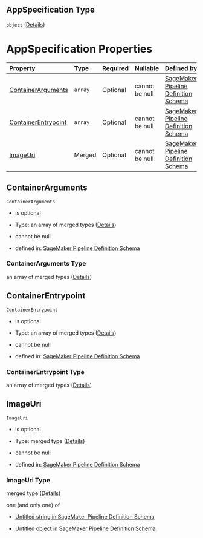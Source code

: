 ## AppSpecification Type

`object` ([Details](pipeline-definition-definitions-processingargs-properties-appspecification.md))

# AppSpecification Properties

| Property                                    | Type    | Required | Nullable       | Defined by                                                                                                                                                                                                                                                                                                                                      |
| :------------------------------------------ | :------ | :------- | :------------- | :---------------------------------------------------------------------------------------------------------------------------------------------------------------------------------------------------------------------------------------------------------------------------------------------------------------------------------------------- |
| [ContainerArguments](#containerarguments)   | `array` | Optional | cannot be null | [SageMaker Pipeline Definition Schema](pipeline-definition-definitions-processingargs-properties-appspecification-properties-containerarguments.md "https://github.com/jerrypeng7773/sagemaker-model-building-pipeline-definition-JSON-schema/schema/#/definitions/ProcessingArgs/properties/AppSpecification/properties/ContainerArguments")   |
| [ContainerEntrypoint](#containerentrypoint) | `array` | Optional | cannot be null | [SageMaker Pipeline Definition Schema](pipeline-definition-definitions-processingargs-properties-appspecification-properties-containerentrypoint.md "https://github.com/jerrypeng7773/sagemaker-model-building-pipeline-definition-JSON-schema/schema/#/definitions/ProcessingArgs/properties/AppSpecification/properties/ContainerEntrypoint") |
| [ImageUri](#imageuri)                       | Merged  | Optional | cannot be null | [SageMaker Pipeline Definition Schema](pipeline-definition-definitions-stringargumentvalue.md "https://github.com/jerrypeng7773/sagemaker-model-building-pipeline-definition-JSON-schema/schema/#/definitions/ProcessingArgs/properties/AppSpecification/properties/ImageUri")                                                                  |

## ContainerArguments



`ContainerArguments`

*   is optional

*   Type: an array of merged types ([Details](pipeline-definition-definitions-stringargumentvalue.md))

*   cannot be null

*   defined in: [SageMaker Pipeline Definition Schema](pipeline-definition-definitions-processingargs-properties-appspecification-properties-containerarguments.md "https://github.com/jerrypeng7773/sagemaker-model-building-pipeline-definition-JSON-schema/schema/#/definitions/ProcessingArgs/properties/AppSpecification/properties/ContainerArguments")

### ContainerArguments Type

an array of merged types ([Details](pipeline-definition-definitions-stringargumentvalue.md))

## ContainerEntrypoint



`ContainerEntrypoint`

*   is optional

*   Type: an array of merged types ([Details](pipeline-definition-definitions-stringargumentvalue.md))

*   cannot be null

*   defined in: [SageMaker Pipeline Definition Schema](pipeline-definition-definitions-processingargs-properties-appspecification-properties-containerentrypoint.md "https://github.com/jerrypeng7773/sagemaker-model-building-pipeline-definition-JSON-schema/schema/#/definitions/ProcessingArgs/properties/AppSpecification/properties/ContainerEntrypoint")

### ContainerEntrypoint Type

an array of merged types ([Details](pipeline-definition-definitions-stringargumentvalue.md))

## ImageUri



`ImageUri`

*   is optional

*   Type: merged type ([Details](pipeline-definition-definitions-stringargumentvalue.md))

*   cannot be null

*   defined in: [SageMaker Pipeline Definition Schema](pipeline-definition-definitions-stringargumentvalue.md "https://github.com/jerrypeng7773/sagemaker-model-building-pipeline-definition-JSON-schema/schema/#/definitions/ProcessingArgs/properties/AppSpecification/properties/ImageUri")

### ImageUri Type

merged type ([Details](pipeline-definition-definitions-stringargumentvalue.md))

one (and only one) of

*   [Untitled string in SageMaker Pipeline Definition Schema](pipeline-definition-definitions-stringargumentvalue-oneof-0.md "check type definition")

*   [Untitled object in SageMaker Pipeline Definition Schema](pipeline-definition-definitions-getfunction.md "check type definition")
